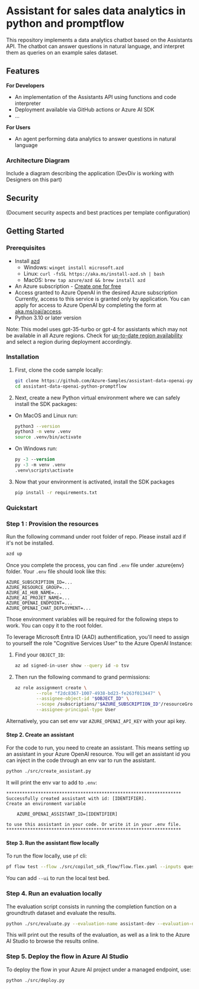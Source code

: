 # Assistant for sales data analytics in python and promptflow

This repository implements a data analytics chatbot based on the Assistants API.
The chatbot can answer questions in natural language, and interpret them as queries
on an example sales dataset.

## Features

**For Developers**
* An implementation of the Assistants API using functions and code interpreter
* Deployment available via GitHub actions or Azure AI SDK
* ...

**For Users**
* An agent performing data analytics to answer questions in natural language


### Architecture Diagram

Include a diagram describing the application (DevDiv is working with Designers on this part)

## Security

(Document security aspects and best practices per template configuration)

## Getting Started

### Prerequisites

- Install [azd](https://aka.ms/install-azd)
    - Windows: `winget install microsoft.azd`
    - Linux: `curl -fsSL https://aka.ms/install-azd.sh | bash`
    - MacOS: `brew tap azure/azd && brew install azd`
- An Azure subscription - [Create one for free](https://azure.microsoft.com/free/cognitive-services)
- Access granted to Azure OpenAI in the desired Azure subscription  
  Currently, access to this service is granted only by application. You can apply for access to Azure OpenAI by completing the form at [aka.ms/oai/access](https://aka.ms/oai/access).
- Python 3.10 or later version

Note: This model uses gpt-35-turbo or gpt-4 for assistants which may not be available in all Azure regions. Check for [up-to-date region availability](https://learn.microsoft.com/azure/ai-services/openai/concepts/models#standard-deployment-model-availability) and select a region during deployment accordingly.

### Installation

1. First, clone the code sample locally:

    ```bash
    git clone https://github.com/Azure-Samples/assistant-data-openai-python-promptflow
    cd assistant-data-openai-python-promptflow
    ```

2. Next, create a new Python virtual environment where we can safely install the SDK packages:

 * On MacOS and Linux run:
   ```bash
   python3 --version
   python3 -m venv .venv
   source .venv/bin/activate
   ```

* On Windows run:
   ```ps
   py -3 --version
   py -3 -m venv .venv
   .venv\scripts\activate
   ```

3. Now that your environment is activated, install the SDK packages

    ```bash
    pip install -r requirements.txt
    ```

### Quickstart

### Step 1 : Provision the resources

Run the following command under root folder of repo. Please install azd if it's not be installed.
```bash
azd up
```

Once you complete the process, you can find `.env` file under .azure\{env} folder. Your `.env` file should look like this:

```
AZURE_SUBSCRIPTION_ID=...
AZURE_RESOURCE_GROUP=...
AZURE_AI_HUB_NAME=...
AZURE_AI_PROJET_NAME=...
AZURE_OPENAI_ENDPOINT=...
AZURE_OPENAI_CHAT_DEPLOYMENT=...
```

Those environment variables will be required for the following steps to work. You can copy it to the root folder.

To leverage Microsoft Entra ID (AAD) authentification, you'll need to assign to yourself
the role "Cognitive Services User" to the Azure OpenAI Instance:

1. Find your `OBJECT_ID`:

    ```bash
    az ad signed-in-user show --query id -o tsv
    ```

2. Then run the following command to grand permissions:

    ```bash
    az role assignment create \
            --role "f2dc8367-1007-4938-bd23-fe263f013447" \
            --assignee-object-id "$OBJECT_ID" \
            --scope /subscriptions/"$AZURE_SUBSCRIPTION_ID"/resourceGroups/"$AZURE_RESOURCE_GROUP" \
            --assignee-principal-type User
    ```

Alternatively, you can set env var `AZURE_OPENAI_API_KEY` with your api key.

#### Step 2. Create an assistant

For the code to run, you need to create an assistant. This means setting up an assistant in your Azure OpenAI resource.
You will get an assistant id you can inject in the code through an env var to run the assistant.

```bash
python ./src/create_assistant.py
```

It will print the env var to add to `.env`:

```
******************************************************************
Successfully created assistant with id: [IDENTIFIER].
Create an environment variable

    AZURE_OPENAI_ASSISTANT_ID=[IDENTIFIER]

to use this assistant in your code. Or write it in your .env file.
******************************************************************
```

#### Step 3. Run the assistant flow locally

To run the flow locally, use `pf` cli:

```bash
pf flow test --flow ./src/copilot_sdk_flow/flow.flex.yaml --inputs question="which month has peak sales in 2023"
```

You can add `--ui` to run the local test bed.

### Step 4. Run an evaluation locally

The evaluation script consists in running the completion function on a groundtruth dataset and evaluate the results.

```bash
python ./src/evaluate.py --evaluation-name assistant-dev --evaluation-data-path ./data/ground_truth.jsonl --metrics similarity
```

This will print out the results of the evaluation, as well as a link to the Azure AI Studio to browse the results online.

### Step 5. Deploy the flow in Azure AI Studio

To deploy the flow in your Azure AI project under a managed endpoint, use:

```bash
python ./src/deploy.py
```
